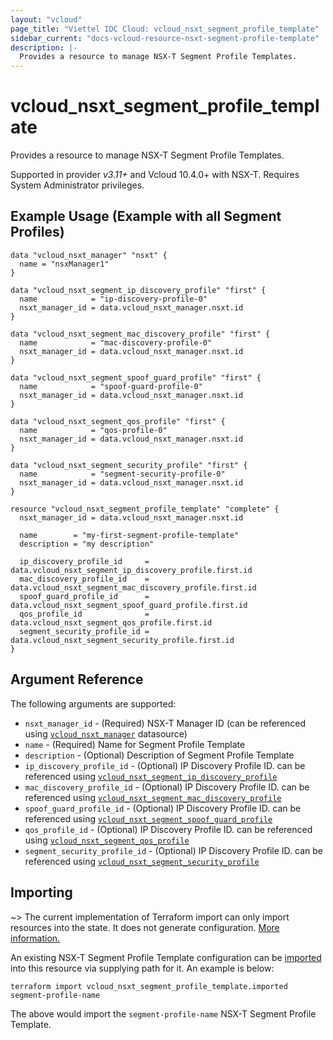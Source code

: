 ```yaml
---
layout: "vcloud"
page_title: "Viettel IDC Cloud: vcloud_nsxt_segment_profile_template"
sidebar_current: "docs-vcloud-resource-nsxt-segment-profile-template"
description: |-
  Provides a resource to manage NSX-T Segment Profile Templates.
---
```


# vcloud\_nsxt\_segment\_profile\_template

Provides a resource to manage NSX-T Segment Profile Templates.

Supported in provider *v3.11+* and Vcloud 10.4.0+ with NSX-T. Requires System Administrator privileges.

## Example Usage (Example with all Segment Profiles)

```hcl
data "vcloud_nsxt_manager" "nsxt" {
  name = "nsxManager1"
}

data "vcloud_nsxt_segment_ip_discovery_profile" "first" {
  name            = "ip-discovery-profile-0"
  nsxt_manager_id = data.vcloud_nsxt_manager.nsxt.id
}

data "vcloud_nsxt_segment_mac_discovery_profile" "first" {
  name            = "mac-discovery-profile-0"
  nsxt_manager_id = data.vcloud_nsxt_manager.nsxt.id
}

data "vcloud_nsxt_segment_spoof_guard_profile" "first" {
  name            = "spoof-guard-profile-0"
  nsxt_manager_id = data.vcloud_nsxt_manager.nsxt.id
}

data "vcloud_nsxt_segment_qos_profile" "first" {
  name            = "qos-profile-0"
  nsxt_manager_id = data.vcloud_nsxt_manager.nsxt.id
}

data "vcloud_nsxt_segment_security_profile" "first" {
  name            = "segment-security-profile-0"
  nsxt_manager_id = data.vcloud_nsxt_manager.nsxt.id
}

resource "vcloud_nsxt_segment_profile_template" "complete" {
  nsxt_manager_id = data.vcloud_nsxt_manager.nsxt.id

  name        = "my-first-segment-profile-template"
  description = "my description"

  ip_discovery_profile_id     = data.vcloud_nsxt_segment_ip_discovery_profile.first.id
  mac_discovery_profile_id    = data.vcloud_nsxt_segment_mac_discovery_profile.first.id
  spoof_guard_profile_id      = data.vcloud_nsxt_segment_spoof_guard_profile.first.id
  qos_profile_id              = data.vcloud_nsxt_segment_qos_profile.first.id
  segment_security_profile_id = data.vcloud_nsxt_segment_security_profile.first.id
}
```

## Argument Reference

The following arguments are supported:

* `nsxt_manager_id` - (Required) NSX-T Manager ID (can be referenced using
  [`vcloud_nsxt_manager`](/providers/vmware/vcloud/latest/docs/data-sources/nsxt_manager) datasource)
* `name` - (Required) Name for Segment Profile Template
* `description` - (Optional) Description of Segment Profile Template
* `ip_discovery_profile_id` - (Optional) IP Discovery Profile ID. can be referenced using
  [`vcloud_nsxt_segment_ip_discovery_profile`](/providers/vmware/vcloud/latest/docs/data-sources/nsxt_segment_ip_discovery_profile)
* `mac_discovery_profile_id` - (Optional) IP Discovery Profile ID. can be referenced using
  [`vcloud_nsxt_segment_mac_discovery_profile`](/providers/vmware/vcloud/latest/docs/data-sources/nsxt_segment_mac_discovery_profile)
* `spoof_guard_profile_id` - (Optional) IP Discovery Profile ID. can be referenced using
  [`vcloud_nsxt_segment_spoof_guard_profile`](/providers/vmware/vcloud/latest/docs/data-sources/nsxt_segment_spoof_guard_profile)
* `qos_profile_id` - (Optional) IP Discovery Profile ID. can be referenced using
  [`vcloud_nsxt_segment_qos_profile`](/providers/vmware/vcloud/latest/docs/data-sources/nsxt_segment_qos_profile)
* `segment_security_profile_id` - (Optional) IP Discovery Profile ID. can be referenced using
  [`vcloud_nsxt_segment_security_profile`](/providers/vmware/vcloud/latest/docs/data-sources/nsxt_segment_security_profile)


## Importing

~> The current implementation of Terraform import can only import resources into the state.
It does not generate configuration. [More information.](https://www.terraform.io/docs/import/)

An existing NSX-T Segment Profile Template configuration can be [imported][docs-import] into this
resource via supplying path for it. An example is below:

[docs-import]: https://www.terraform.io/docs/import/

```
terraform import vcloud_nsxt_segment_profile_template.imported segment-profile-name
```

The above would import the `segment-profile-name` NSX-T Segment Profile Template.
